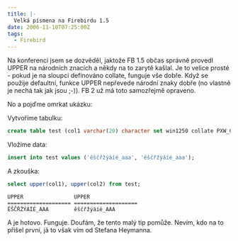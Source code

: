 ```yaml
---
title: |-
  Velká písmena na Firebirdu 1.5
date: 2006-11-18T07:25:00Z
tags:
  - Firebird
---
```

Na konferenci jsem se dozvěděl, jaktože FB 1.5 občas správně provedl UPPER na národních znacích a někdy na to zarytě kašlal. Je to velice prosté - pokud je na sloupci definováno collate, funguje vše dobře. Když se použije defaultní, funkce UPPER nepřevede národní znaky dobře (no vlastně je nechá tak jak jsou ;-)). FB 2 už má toto samozřejmě opraveno.

No a pojďme omrkat ukázku:

Vytvoříme tabulku:

```sql
create table test (col1 varchar(20) character set win1250 collate PXW_CSY, col2 varchar(20) character set win1250);
```

Vložíme data:

```sql
insert into test values ('ěščřžýáíé_aaa', 'ěščřžýáíé_aaa');
```
A zkouška:

```sql
select upper(col1), upper(col2) from test;
```

```text
UPPER                UPPER
==================== ====================
ĚŠČŘŽÝÁÍÉ_AAA        ěščřžýáíé_AAA
```

A je hotovo. Funguje. Doufám, že tento malý tip pomůže. Nevím, kdo na to přišel první, já to však vím od Stefana Heymanna.